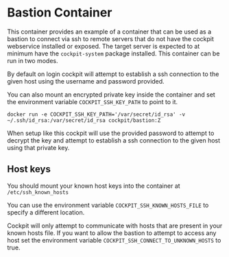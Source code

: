 Bastion Container
====================

This container provides an example of a container that can be used as a bastion to connect via ssh to remote servers that do not have the cockpit webservice installed or exposed. The target server is expected to at minimum have the `cockpit-system` package installed. This container can be run in two modes.

By default on login cockpit will attempt to establish a ssh connection to the given host using the username and password provided.

You can also mount an encrypted private key inside the container and set the environment variable `COCKPIT_SSH_KEY_PATH` to point to it.

`docker run -e COCKPIT_SSH_KEY_PATH='/var/secret/id_rsa' -v ~/.ssh/id_rsa:/var/secret/id_rsa cockpit/bastion:Z`

When setup like this cockpit will use the provided password to attempt to decrypt the key and attempt to establish a ssh connection to the given host using that private key.


Host keys
--------------------

You should mount your known host keys into the container at `/etc/ssh_known_hosts`

You can use the environment variable `COCKPIT_SSH_KNOWN_HOSTS_FILE` to specify a different location.

Cockpit will only attempt to communicate with hosts that are present in your known hosts file. If you want to allow the bastion to attempt to access any host set the environment variable `COCKPIT_SSH_CONNECT_TO_UNKNOWN_HOSTS` to true.
